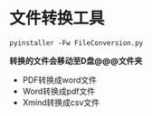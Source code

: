 # 文件转换工具
```
pyinstaller -Fw FileConversion.py
```
**转换的文件会移动至D盘@@@文件夹**
* PDF转换成word文件
* Word转换成pdf文件
* Xmind转换成csv文件